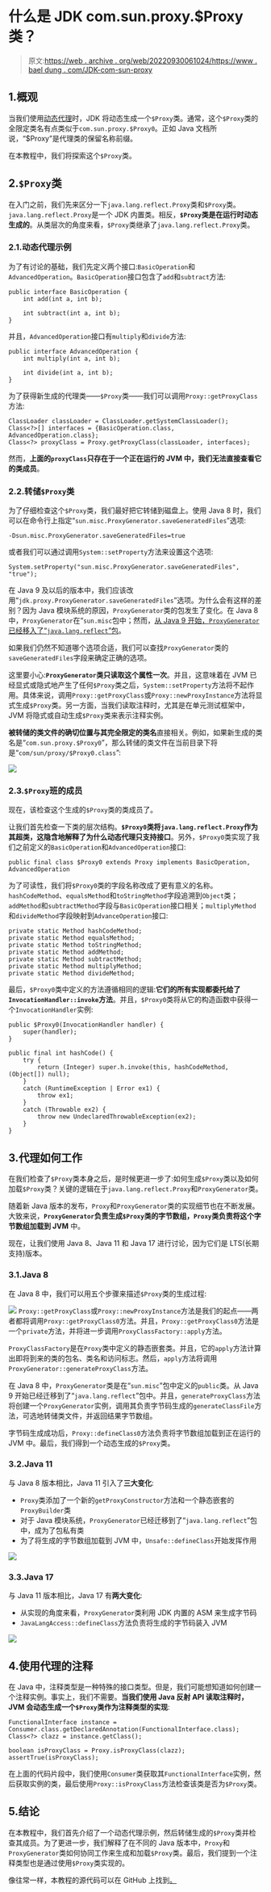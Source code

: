 # 什么是 JDK com.sun.proxy.$Proxy 类？

> 原文:[https://web . archive . org/web/20220930061024/https://www . bael dung . com/JDK-com-sun-proxy](https://web.archive.org/web/20220930061024/https://www.baeldung.com/jdk-com-sun-proxy)

## 1.概观

当我们使用[动态代理](/web/20220810235425/https://www.baeldung.com/java-dynamic-proxies)时，JDK 将动态生成一个`$Proxy`类。通常，这个`$Proxy`类的全限定类名有点类似于`com.sun.proxy.$Proxy0`。正如 Java 文档所说，“$Proxy”是代理类的保留名称前缀。

在本教程中，我们将探索这个`$Proxy`类。

## 2.`$Proxy`类

在入门之前，我们先来区分一下`java.lang.reflect.Proxy`类和`$Proxy`类。`java.lang.reflect.Proxy`是一个 JDK 内置类。相反，**`$Proxy`类是在运行时动态生成的**。从类层次的角度来看，`$Proxy`类继承了`java.lang.reflect.Proxy`类。

### 2.1.动态代理示例

为了有讨论的基础，我们先定义两个接口:`BasicOperation`和`AdvancedOperation`。`BasicOperation`接口包含了`add`和`subtract`方法:

```
public interface BasicOperation {
    int add(int a, int b);

    int subtract(int a, int b);
}
```

并且，`AdvancedOperation`接口有`multiply`和`divide`方法:

```
public interface AdvancedOperation {
    int multiply(int a, int b);

    int divide(int a, int b);
}
```

为了获得新生成的代理类——`$Proxy`类——我们可以调用`Proxy::getProxyClass`方法:

```
ClassLoader classLoader = ClassLoader.getSystemClassLoader();
Class<?>[] interfaces = {BasicOperation.class, AdvancedOperation.class};
Class<?> proxyClass = Proxy.getProxyClass(classLoader, interfaces);
```

然而，**上面的`proxyClass`只存在于一个正在运行的 JVM 中，我们无法直接查看它的类成员**。

### 2.2.转储`$Proxy`类

为了仔细检查这个`$Proxy`类，我们最好把它转储到磁盘上。使用 Java 8 时，我们可以在命令行上指定“`sun.misc.ProxyGenerator.saveGeneratedFiles`”选项:

```
-Dsun.misc.ProxyGenerator.saveGeneratedFiles=true
```

或者我们可以通过调用`System::setProperty`方法来设置这个选项:

```
System.setProperty("sun.misc.ProxyGenerator.saveGeneratedFiles", "true");
```

在 Java 9 及以后的版本中，我们应该改用“`jdk.proxy.ProxyGenerator.saveGeneratedFiles`”选项。为什么会有这样的差别？因为 Java 模块系统的原因，`ProxyGenerator`类的包发生了变化。在 Java 8 中，`ProxyGenerator`在“`sun.misc`包中；然而，[从 Java 9 开始，`ProxyGenerator`已经移入了“`java.lang.reflect`”包](https://web.archive.org/web/20220810235425/https://bugs.openjdk.java.net/browse/JDK-8145416)。

如果我们仍然不知道哪个选项合适，我们可以查找`ProxyGenerator`类的`saveGeneratedFiles`字段来确定正确的选项。

这里要小心:**`ProxyGenerator`类只读取这个属性一次**。并且，这意味着在 JVM 已经显式或隐式地产生了任何`$Proxy`类之后，`System::setProperty`方法将不起作用。具体来说，调用`Proxy::getProxyClass`或`Proxy::newProxyInstance`方法将显式生成`$Proxy`类。另一方面，当我们读取注释时，尤其是在单元测试框架中，JVM 将隐式或自动生成`$Proxy`类来表示注释实例。

**被转储的类文件的确切位置与其完全限定的类名**直接相关。例如，如果新生成的类名是“`com.sun.proxy.$Proxy0`”，那么转储的类文件在当前目录下将是“`com/sun/proxy/$Proxy0.class`”:

[![](../Images/ba627b8cad1806819dd915c174ce9219.png)](/web/20220810235425/https://www.baeldung.com/wp-content/uploads/2022/05/p1.png)

### 2.3.`$Proxy`班的成员

现在，该检查这个生成的`$Proxy`类的类成员了。

让我们首先检查一下类的层次结构。**`$Proxy0`类将`java.lang.reflect.Proxy`作为其超类，这隐含地解释了为什么动态代理只支持接口**。另外，`$Proxy0`类实现了我们之前定义的`BasicOperation`和`AdvancedOperation`接口:

```
public final class $Proxy0 extends Proxy implements BasicOperation, AdvancedOperation
```

为了可读性，我们将`$Proxy0`类的字段名称改成了更有意义的名称。`hashCodeMethod`、`equalsMethod`和`toStringMethod`字段追溯到`Object`类；`addMethod`和`subtractMethod`字段与`BasicOperation`接口相关；`multiplyMethod`和`divideMethod`字段映射到`AdvanceOperation`接口:

```
private static Method hashCodeMethod;
private static Method equalsMethod;
private static Method toStringMethod;
private static Method addMethod;
private static Method subtractMethod;
private static Method multiplyMethod;
private static Method divideMethod;
```

最后，`$Proxy0`类中定义的方法遵循相同的逻辑:**它们的所有实现都委托给了`InvocationHandler::invoke`方法**。并且，`$Proxy0`类将从它的构造函数中获得一个`InvocationHandler`实例:

```
public $Proxy0(InvocationHandler handler) {
    super(handler);
}

public final int hashCode() {
    try {
        return (Integer) super.h.invoke(this, hashCodeMethod, (Object[]) null);
    }
    catch (RuntimeException | Error ex1) {
        throw ex1;
    }
    catch (Throwable ex2) {
        throw new UndeclaredThrowableException(ex2);
    }
}
```

## 3.代理如何工作

在我们检查了`$Proxy`类本身之后，是时候更进一步了:如何生成`$Proxy`类以及如何加载`$Proxy`类？关键的逻辑在于`java.lang.reflect.Proxy`和`ProxyGenerator`类。

随着新 Java 版本的发布，`Proxy`和`ProxyGenerator`类的实现细节也在不断发展。大致来说，**`ProxyGenerator`负责生成`$Proxy`类的字节数组，`Proxy`类负责将这个字节数组加载到 JVM** 中。

现在，让我们使用 Java 8、Java 11 和 Java 17 进行讨论，因为它们是 LTS(长期支持)版本。

### 3.1.Java 8

在 Java 8 中，我们可以用五个步骤来描述`$Proxy`类的生成过程:

[![](../Images/bfcf6d6b4f351491f18735553f5572eb.png)](/web/20220810235425/https://www.baeldung.com/wp-content/uploads/2022/05/p8.png)
`Proxy::getProxyClass`或`Proxy::newProxyInstance`方法是我们的起点——两者都将调用`Proxy::getProxyClass0`方法。并且，`Proxy::getProxyClass0`方法是一个`private`方法，并将进一步调用`ProxyClassFactory::apply`方法。

`ProxyClassFactory`是在`Proxy`类中定义的静态嵌套类。并且，它的`apply`方法计算出即将到来的类的包名、类名和访问标志。然后，`apply`方法将调用`ProxyGenerator::generateProxyClass`方法。

在 Java 8 中，`ProxyGenerator`类是在“`sun.misc`”包中定义的`public`类。从 Java 9 开始已经迁移到了“`java.lang.reflect`”包中。并且，`generateProxyClass`方法将创建一个`ProxyGenerator`实例，调用其负责字节码生成的`generateClassFile`方法，可选地转储类文件，并返回结果字节数组。

字节码生成成功后，`Proxy::defineClass0`方法负责将字节数组加载到正在运行的 JVM 中。最后，我们得到一个动态生成的`$Proxy`类。

### 3.2.Java 11

与 Java 8 版本相比，Java 11 引入了**三大变化**:

*   `Proxy`类添加了一个新的`getProxyConstructor`方法和一个静态嵌套的`ProxyBuilder`类
*   对于 Java 模块系统，`ProxyGenerator`已经迁移到了“`java.lang.reflect`”包中，成为了包私有类
*   为了将生成的字节数组加载到 JVM 中，`Unsafe::defineClass`开始发挥作用

[![](../Images/f52e07eaff4ee4cc51efdbc94b2bf3b4.png)](/web/20220810235425/https://www.baeldung.com/wp-content/uploads/2022/05/p11.png)

### 3.3.Java 17

与 Java 11 版本相比，Java 17 有**两大变化**:

*   从实现的角度来看，`ProxyGenerator`类利用 JDK 内置的 ASM 来生成字节码
*   `JavaLangAccess::defineClass`方法负责将生成的字节码装入 JVM

[![](../Images/88df40d1696d525d4cab44288db1809a.png)](/web/20220810235425/https://www.baeldung.com/wp-content/uploads/2022/05/p17.png)

## 4.使用代理的注释

在 Java 中，注释类型是一种特殊的接口类型。但是，我们可能想知道如何创建一个注释实例。事实上，我们不需要。**当我们使用 Java 反射 API 读取注释时，JVM 会动态生成一个`$Proxy`类作为注释类型的实现**:

```
FunctionalInterface instance = Consumer.class.getDeclaredAnnotation(FunctionalInterface.class);
Class<?> clazz = instance.getClass();

boolean isProxyClass = Proxy.isProxyClass(clazz);
assertTrue(isProxyClass);
```

在上面的代码片段中，我们使用`Consumer`类获取其`FunctionalInterface`实例，然后获取实例的类，最后使用`Proxy::isProxyClass`方法检查该类是否为`$Proxy`类。

## 5.结论

在本教程中，我们首先介绍了一个动态代理示例，然后转储生成的`$Proxy`类并检查其成员。为了更进一步，我们解释了在不同的 Java 版本中，`Proxy`和`ProxyGenerator`类如何协同工作来生成和加载`$Proxy`类。最后，我们提到一个注释类型也是通过使用`$Proxy`类实现的。

像往常一样，本教程的源代码可以在 GitHub 上找到[。](https://web.archive.org/web/20220810235425/https://github.com/eugenp/tutorials/tree/master/core-java-modules/core-java-reflection-2)